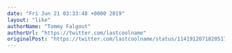```yaml
---
date: "Fri Jun 21 03:33:48 +0000 2019"
layout: "like"
authorName: "Tommy Falgout"
authorUrl: "https://twitter.com/lastcoolname"
originalPost: "https://twitter.com/lastcoolname/status/1141912071820517376"
---
```

